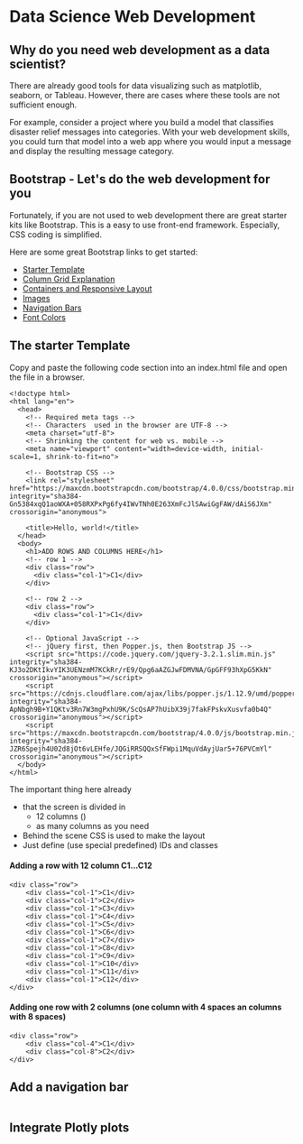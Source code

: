 # Data Science Web Development

## Why do you need web development as a data scientist?
There are already good tools for data visualizing such as matplotlib, seaborn, or Tableau. However, there are cases where these tools are not sufficient enough.

For example, consider a project where you build a model that classifies disaster relief messages into categories. With your web development skills, you could turn that model into a web app where you would input a message and display the resulting message category.

## Bootstrap - Let's do the web development for you
Fortunately, if you are not used to web development there are great starter kits like Bootstrap. This is a easy to use front-end framework. Especially, CSS coding is simplified.

Here are some great Bootstrap links to get started:

- [Starter Template](https://getbootstrap.com/docs/4.0/getting-started/introduction/#starter-template)
- [Column Grid Explanation](https://getbootstrap.com/docs/4.0/layout/grid/)
- [Containers and Responsive Layout](https://getbootstrap.com/docs/4.0/layout/overview/)
- [Images](https://getbootstrap.com/docs/4.0/content/images/)
- [Navigation Bars](https://getbootstrap.com/docs/4.0/components/navbar/)
- [Font Colors](https://getbootstrap.com/docs/4.0/utilities/colors/)  

## The starter Template
Copy and paste the following code section into an index.html file and open the file in a browser.
```
<!doctype html>
<html lang="en">
  <head>
    <!-- Required meta tags -->
    <!-- Characters  used in the browser are UTF-8 -->
    <meta charset="utf-8">
    <!-- Shrinking the content for web vs. mobile -->
    <meta name="viewport" content="width=device-width, initial-scale=1, shrink-to-fit=no">

    <!-- Bootstrap CSS -->
    <link rel="stylesheet" href="https://maxcdn.bootstrapcdn.com/bootstrap/4.0.0/css/bootstrap.min.css" integrity="sha384-Gn5384xqQ1aoWXA+058RXPxPg6fy4IWvTNh0E263XmFcJlSAwiGgFAW/dAiS6JXm" crossorigin="anonymous">

    <title>Hello, world!</title>
  </head>
  <body>
    <h1>ADD ROWS AND COLUMNS HERE</h1>
    <!-- row 1 -->
    <div class="row">
      <div class="col-1">C1</div>
    </div>

    <!-- row 2 -->
    <div class="row">
      <div class="col-1">C1</div>
    </div>

    <!-- Optional JavaScript -->
    <!-- jQuery first, then Popper.js, then Bootstrap JS -->
    <script src="https://code.jquery.com/jquery-3.2.1.slim.min.js" integrity="sha384-KJ3o2DKtIkvYIK3UENzmM7KCkRr/rE9/Qpg6aAZGJwFDMVNA/GpGFF93hXpG5KkN" crossorigin="anonymous"></script>
    <script src="https://cdnjs.cloudflare.com/ajax/libs/popper.js/1.12.9/umd/popper.min.js" integrity="sha384-ApNbgh9B+Y1QKtv3Rn7W3mgPxhU9K/ScQsAP7hUibX39j7fakFPskvXusvfa0b4Q" crossorigin="anonymous"></script>
    <script src="https://maxcdn.bootstrapcdn.com/bootstrap/4.0.0/js/bootstrap.min.js" integrity="sha384-JZR6Spejh4U02d8jOt6vLEHfe/JQGiRRSQQxSfFWpi1MquVdAyjUar5+76PVCmYl" crossorigin="anonymous"></script>
  </body>
</html>
```
The important thing here already
- that the screen is divided in
  - 12 columns ()
  - as many columns as you need
- Behind the scene CSS is used to make the layout
- Just define (use special predefined) IDs and classes

#### Adding a row with 12 column C1...C12
```
<div class="row">
    <div class="col-1">C1</div>
    <div class="col-1">C2</div>
    <div class="col-1">C3</div>
    <div class="col-1">C4</div>
    <div class="col-1">C5</div>
    <div class="col-1">C6</div>
    <div class="col-1">C7</div>
    <div class="col-1">C8</div>
    <div class="col-1">C9</div>
    <div class="col-1">C10</div>
    <div class="col-1">C11</div>
    <div class="col-1">C12</div>
</div>
```
#### Adding one row with 2 columns (one column with 4 spaces an columns with 8 spaces)
```
<div class="row">
    <div class="col-4">C1</div>
    <div class="col-8">C2</div>
</div>
```

## Add a navigation bar
```

```

## Integrate Plotly plots

##
